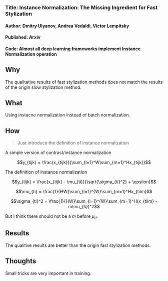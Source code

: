 ### Title: Instance Normalization: The Missing Ingredient for Fast Stylization

#### Author: Dmitry Ulyanov, Andrea Vedaldi, Victor Lempitsky

#### Published: Arxiv

#### Code: Almost all deep learning frameworks implement Instance Normalization operation


## Why
The qualitative results of fast stylization methods does not match the results of the origin slow stylization method.

## What
Using instacne normalization instead of batch normalization.

## How
> Just introduce the definition of instance normalization

A simple version of contrast/instance normalization

$$y_{tijk} = \frac{x_{tijk}}{\sum_{l=1}^W\sum_{m=1}^Hx_{tijk}}$$

The definition of instance normalization

$$y_{tijk} = \frac{x_{tijk} - \mu_{ti}}{\sqrt{\sigma_{ti}^2} + \epsilon}$$

$$\mu_{ti} = \frac{1}{HW}\sum_{l=1}^{W}\sum_{m=1}^Hx_{tilm}$$

$$\sigma_{ti}^2 = \frac{1}{HW}\sum_{l=1}^{W}\sum_{m=1}^H(x_{tilm} - m\mu_{ti})^2$$

But I think there should not be a $m$ before $\mu_{ti}$.

## Results
The qualitive results are better than the origin fast stylization methods.


## Thoughts
Small tricks are very important in training.
